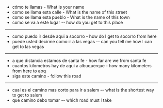 

* cómo te llamas - What is your name
* como se llama esta calle - What is the name of this street
* como se llama esta pueblo - What is the name of this town
* como se va a este lugar -- how do you get to this place
---
* como puedo ir desde aqui a socorro - how do I get to socorro from here
* puede usted decirme como ir a las vegas -- can you tell me how I can get to las vegas
---
* a que distancia estamos de santa fe - how far are we from santa fe
* cuantos kilometros hay de aqui a albuquerque - how many kilometers from here to abq
* siga este camino - follow this road
---
* cual es el camino mas corto para ir a salem -- what is the shortest way to get to salem
* que camino debo tomar -- which road must I take
